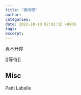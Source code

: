 ```yaml
---
title: "黄绮珊"
author: 
categories: 
date: 2022-10-10 02:01:32 +0800
tags: 
excerpt: 
---
```



离不开你

[[等待]]



## Misc

Patti Labelle



